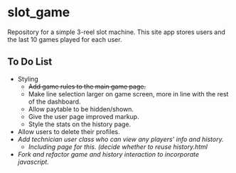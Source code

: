 # slot_game

Repository for a simple 3-reel slot machine. This site app stores users and the last 10 games played for each user.

## To Do List
- Styling
  - ~~Add game rules to the main game page.~~
  - Make line selection larger on game screen, more in line with the rest of the dashboard.
  - Allow paytable to be hidden/shown.
  - Give the user page improved markup.
  - Style the stats on the history page.
- Allow users to delete their profiles.
- _Add technician user class who can view any players' info and history._
  - _Including page for this. (decide whether to reuse history.html_
- _Fork and refactor game and history interaction to incorporate javascript._
